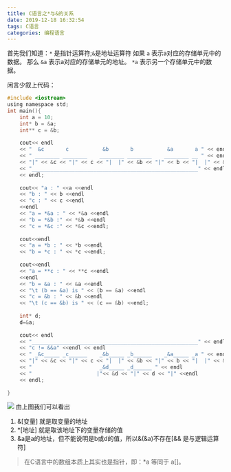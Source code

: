 ```yaml
---
title: C语言之*与&的关系
date: 2019-12-18 16:32:54
tags: C语言
categories: 编程语言
---
```


首先我们知道：`*` 是指针运算符;`&`是地址运算符
如果
  `a` 表示a对应的存储单元中的数据。
那么
  `&a` 表示a对应的存储单元的地址。
  `*a` 表示另一个存储单元中的数据。

<!-- more -->


闲言少叙上代码：
```c
#include <iostream>
using namespace std;
int main(){
	int a = 10; 
	int* b = &a;
	int** c = &b;
	
	cout<< endl
	<< "  &c       c           &b       b           &a       a " << endl
	<< " ________ ________    ________ ________    ________ __ " << endl
	<< "|" << &c << "|" << c << "|  |" << &b << "|" << b << "|  |" << &a << "|" << a << "|" <<endl
	<< "______________________________________________________" << endl << endl
	<< endl;
	
	cout<< "a : " <<a <<endl
	<< "b : " << b <<endl
	<< "c : " << c <<endl
	<<endl
	<< "a = *&a : " << *&a <<endl
	<< "b = *&b :" << *&b <<endl
	<< "c = *&c :" << *&c <<endl;
	
	cout<<endl
	<< "a = *b : " << *b <<endl
	<< "b = *c : " << *c <<endl;
	
	cout<<endl
	<< "a = **c : " << **c <<endl
	<<endl
	<< "b = &a : " << &a <<endl
	<< "\t (b == &a) is " << (b == &a) <<endl
	<< "c = &b : " << &b <<endl
	<< "\t (c == &b) is " << (c == &b) <<endl;
	
	int* d;
	d=&a;
	
	cout<< endl
	<< "______________________________________________________" << endl
	<< "c != &&a" <<endl << endl
	<< " _&c_____ _c______    _&b_____ _b______    _&a_____ _a " << endl
	<< "|" << &c << "|" << c << "|  |" << &b << "|" << b << "|  |" << &a << "|" << a << "|" <<endl
	<< "                      _&d_____ _d______ " << endl
	<< "                     |"<< &d << "|" << d << "|" <<endl
	<< endl;
	
} 
```

![](2019121816034424.png)
由上图我们可以看出
1. &[变量] 就是取变量的地址
2.  *[地址] 就是取该地址下的变量存储的值
3. &a是a的地址，但不能说明是b或d的值，所以&(&a)不存在[&& 是与逻辑运算符]

> 在C语言中的数组本质上其实也是指针，即：*a 等同于 a[]。
